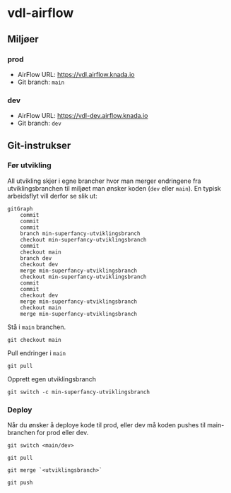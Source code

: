 # vdl-airflow

## Miljøer

### prod 
- AirFlow URL: https://vdl.airflow.knada.io
- Git branch: `main`

 ### dev
- AirFlow URL: https://vdl-dev.airflow.knada.io
- Git branch: `dev`

## Git-instrukser

### Før utvikling

All utvikling skjer i egne brancher hvor man merger endringene fra utviklingsbranchen til miljøet man ønsker koden (`dev` eller `main`). En typisk arbeidsflyt vill derfor se slik ut:

```mermaid
gitGraph
    commit
    commit
    commit
    branch min-superfancy-utviklingsbranch
    checkout min-superfancy-utviklingsbranch
    commit
    checkout main
    branch dev
    checkout dev
    merge min-superfancy-utviklingsbranch
    checkout min-superfancy-utviklingsbranch
    commit
    commit
    checkout dev
    merge min-superfancy-utviklingsbranch
    checkout main
    merge min-superfancy-utviklingsbranch
```

Stå i `main` branchen.

```
git checkout main 
```

Pull endringer i `main`

```
git pull 
```

Opprett egen utviklingsbranch

```
git switch -c min-superfancy-utviklingsbranch
```

### Deploy

Når du ønsker å deploye kode til prod, eller dev må koden pushes til main-branchen for prod eller dev. 

```
git switch <main/dev>
```

```
git pull 
```

```
git merge `<utviklingsbranch>`
```

```
git push
```

